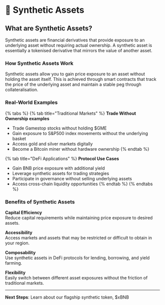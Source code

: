 # 💎 Synthetic Assets

## What are Synthetic Assets?

Synthetic assets are financial derivatives that provide exposure to an underlying asset without requiring actual ownership. A synthetic asset is essentially a tokenised derivative that mirrors the value of another asset.

### How Synthetic Assets Work

Synthetic assets allow you to gain price exposure to an asset without holding the asset itself. This is achieved through smart contracts that track the price of the underlying asset and maintain a stable peg through collateralisation.

### Real-World Examples

{% tabs %}
{% tab title="Traditional Markets" %}
**Trade Without Ownership examples**

* Trade Gamestop stocks without holding $GME
* Gain exposure to S\&P500 index movements without the underlying basket
* Access gold and silver markets digitally
* Become a Bitcoin miner without hardware ownership
{% endtab %}

{% tab title="DeFi Applications" %}
**Protocol Use Cases**

* Gain BNB price exposure with additional yield
* Leverage synthetic assets for trading strategies
* Participate in governance without selling underlying assets
* Access cross-chain liquidity opportunities
{% endtab %}
{% endtabs %}

### Benefits of Synthetic Assets

**Capital Efficiency**\
Reduce capital requirements while maintaining price exposure to desired assets.

**Accessibility**\
Access markets and assets that may be restricted or difficult to obtain in your region.

**Composability**\
Use synthetic assets in DeFi protocols for lending, borrowing, and yield farming.

**Flexibility**\
Easily switch between different asset exposures without the friction of traditional markets.

***

**Next Steps**: Learn about our flagship synthetic token, $xBNB
